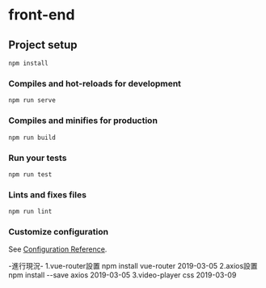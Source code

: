 # front-end

## Project setup
```
npm install
```

### Compiles and hot-reloads for development
```
npm run serve
```

### Compiles and minifies for production
```
npm run build
```

### Run your tests
```
npm run test
```

### Lints and fixes files
```
npm run lint
```

### Customize configuration
See [Configuration Reference](https://cli.vuejs.org/config/).

-進行現況-
1.vue-router設置 npm install vue-router 2019-03-05
2.axios設置　npm install --save axios 2019-03-05
3.video-player css 2019-03-09
